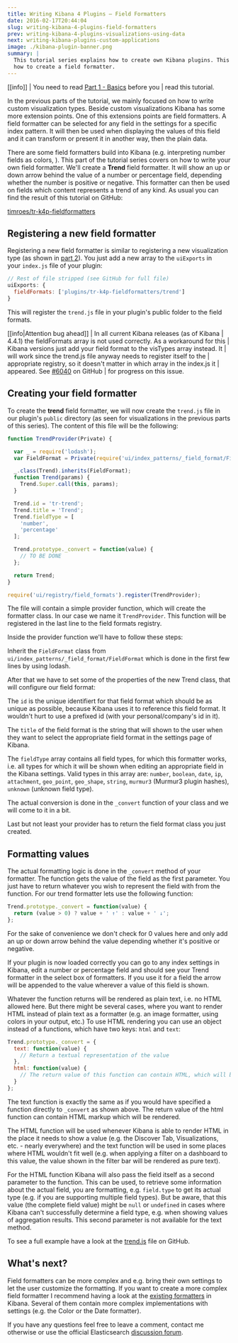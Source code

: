 ```yaml
---
title: Writing Kibana 4 Plugins – Field Formatters
date: 2016-02-17T20:44:04
slug: writing-kibana-4-plugins-field-formatters
prev: writing-kibana-4-plugins-visualizations-using-data
next: writing-kibana-plugins-custom-applications
image: ./kibana-plugin-banner.png
summary: |
  This tutorial series explains how to create own Kibana plugins. This part explains
  how to create a field formatter.
---
```


[[info]]
| You need to read [Part 1 - Basics](/writing-kibana-4-plugins-basics) before you
| read this tutorial.

In the previous parts of the tutorial, we mainly focused on how to write custom
visualization types. Beside custom visualizations Kibana has some more extension
points. One of this extensions points are field formatters. A field formatter
can be selected for any field in the settings for a specific index pattern. It
will then be used when displaying the values of this field and it can transform
or present it in another way, then the plain data.

There are some field formatters build into Kibana (e.g. interpreting number
fields as colors, ). This part of the tutorial series covers on how to write
your own field formatter. We'll create a **Trend** field formatter. It will show
an up or down arrow behind the value of a number or percentage field, depending
whether the number is positive or negative. This formatter can then be used on
fields which content represents a trend of any kind. As usual you can find the
result of this tutorial on GitHub:

[timroes/tr-k4p-fieldformatters](github:timroes/tr-k4p-fieldformatters)

## Registering a new field formatter

Registering a new field formatter is similar to registering a new visualization
type (as shown in [part 2](/writing-kibana-4-plugins-simple-visualizations)). You just add a new
array to the `uiExports` in your `index.js` file of your plugin:

```js
// Rest of file stripped (see GitHub for full file)
uiExports: {
  fieldFormats: ['plugins/tr-k4p-fieldformatters/trend']
}
```

This will register the `trend.js` file in your plugin's public folder to the
field formats.

[[info|Attention bug ahead]]
| In all current Kibana releases (as of Kibana
| 4.4.1) the fieldFormats array is not used correctly. As a workaround for this
| Kibana versions just add your field format to the visTypes array instead. It
| will work since the trend.js file anyway needs to register itself to the
| appropriate registry, so it doesn't matter in which array in the index.js it
| appeared. See [#6040](https://github.com/elastic/kibana/issues/6040) on GitHub
| for progress on this issue.

## Creating your field formatter

To create the **trend** field formatter, we will now create the `trend.js` file in our plugin's `public` directory (as seen for visualizations in the previous parts of this series). The content of this file will be the following:

```js
function TrendProvider(Private) {

  var _ = require('lodash');
  var FieldFormat = Private(require('ui/index_patterns/_field_format/FieldFormat'));

  _.class(Trend).inherits(FieldFormat);
  function Trend(params) {
    Trend.Super.call(this, params);
  }

  Trend.id = 'tr-trend';
  Trend.title = 'Trend';
  Trend.fieldType = [
    'number',
    'percentage'
  ];

  Trend.prototype._convert = function(value) {
    // TO BE DONE
  };

  return Trend;
}

require('ui/registry/field_formats').register(TrendProvider);
```

The file will contain a simple provider function, which will create the formatter class.
In our case we name it `TrendProvider`. This function will be registered in the
last line to the field formats registry.

Inside the provider function we'll have to follow these steps:

Inherit the `FieldFormat` class from
`ui/index_patterns/_field_format/FieldFormat` which is done in the first few
lines by using lodash.

After that we have to set some of the properties of the new Trend class, that
will configure our field format:

The `id` is the unique identifiert for that field format which should be as
unique as possible, because Kibana uses it to reference this field format. It
wouldn't hurt to use a prefixed id (with your personal/company's id in it).

The `title` of the field format is the string that will shown to the user when
they want to select the appropriate field format in the settings page of Kibana.

The `fieldType` array contains all field types, for which this formatter works,
i.e. all types for which it will be shown when editing an appropriate field in
the Kibana settings. Valid types in this array are: `number`, `boolean`, `date`,
`ip`, `attachment`, `geo_point`, `geo_shape`, `string`, `murmur3` (Murmur3
plugin hashes), `unknown` (unknown field type).

The actual conversion is done in the `_convert` function of your class and we
will come to it in a bit.

Last but not least your provider has to return the field format class you just
created.

## Formatting values

The actual formatting logic is done in the `_convert` method of your formatter.
The function gets the value of the field as the first parameter. You just have
to return whatever you wish to represent the field with from the function. For
our trend formatter lets use the following function:

```js
Trend.prototype._convert = function(value) {
  return (value > 0) ? value + ' ↑' : value + ' ↓';
};
```

For the sake of convenience we don't check for 0 values here and only add an
up or down arrow behind the value depending whether it's positive or negative.

If your plugin is now loaded correctly you can go to any index settings in
Kibana, edit a number or percentage field and should see your Trend formatter in
the select box of formatters. If you use it for a field the arrow will be
appended to the value wherever a value of this field is shown.

Whatever the function returns will be rendered as plain text, i.e. no HTML
allowed here. But there might be several cases, where you want to render HTML
instead of plain text as a formatter (e.g. an image formatter, using colors in
your output, etc.) To use HTML rendering you can use an object instead of a
functions, which have two keys: `html` and `text`:

```js
Trend.prototype._convert = {
  text: function(value) {
    // Return a textual representation of the value
  },
  html: function(value) {
    // The return value of this function can contain HTML, which will be rendered.
  }
};
```

The text function is exactly the same as if you would have specified a function directly to
`_convert` as shown above. The return value of the html function can contain
HTML markup which will be rendered.

The HTML function will be used whenever Kibana is able to render HTML in the
place it needs to show a value (e.g. the Discover Tab, Visualizations, etc. -
nearly everywhere) and the text function will be used in some places where HTML
wouldn't fit well (e.g. when applying a filter on a dashboard to this value, the
value shown in the filter bar will be rendered as pure text).

For the HTML function Kibana will also pass the field itself as a second
parameter to the function. This can be used, to retrieve some information about
the actual field, you are formatting, e.g. `field.type` to get its actual type
(e.g. if you are supporting multiple field types). But be aware, that this value
(the complete field value) might be `null` or `undefined` in cases where Kibana
can't successfully determine a field type, e.g. when showing values of
aggregation results. This second parameter is not available for the text method.

To see a full example have a look at the
[trend.js](https://github.com/timroes/tr-k4p-fieldformatters/blob/master/public/trend.js#L41)
file on GitHub.

## What's next?

Field formatters can be more complex and e.g. bring their own settings to let
the user customize the formatting. If you want to create a more complex field
formatter I recommend having a look at the
[existing formatters](https://github.com/elastic/kibana/tree/master/src/ui/public/stringify/types)
in Kibana. Several of them contain more complex implementations with settings
(e.g. the Color or the Date formatter).

If you have any questions feel free to leave a comment, contact me otherwise or
use the official Elasticsearch [discussion forum](https://discuss.elastic.co/).
